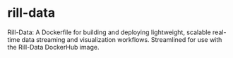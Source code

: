 # rill-data
Rill-Data: A Dockerfile for building and deploying lightweight, scalable real-time data streaming and visualization workflows. Streamlined for use with the Rill-Data DockerHub image.
